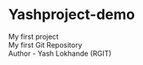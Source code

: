 # Yashproject-demo
My first project
<br>
My first Git Repository
<br>
Author - Yash Lokhande (RGIT)
